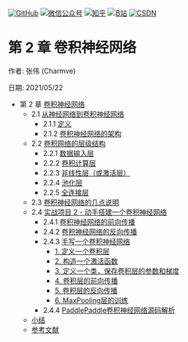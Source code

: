 <p align="left">
  <a href="https://github.com/Charmve"><img src="https://img.shields.io/badge/GitHub-@Charmve-000000.svg?logo=GitHub" alt="GitHub" target="_blank"></a>
  <a href="https://imgconvert.csdnimg.cn/aHR0cHM6Ly9tbWJpei5xcGljLmNuL21tYml6X3BuZy9aTmRoV05pYjNJUkIzZk5ldWVGZEQ4YnZ4cXlzbXRtRktUTGdFSXZOMUdnTHhDNXV0Y1VBZVJ0T0lJa0hTZTVnVGowamVtZUVOQTJJMHhiU0xjQ3VrVVEvNjQw?x-oss-process=image/format,png" target="_blank" ><img src="https://img.shields.io/badge/公众号-@迈微AI研习社-000000.svg?style=flat-square&amp;logo=WeChat" alt="微信公众号"/></a>
  <a href="https://www.zhihu.com/people/MaiweiE-com" target="_blank" ><img src="https://img.shields.io/badge/%E7%9F%A5%E4%B9%8E-@Charmve-000000.svg?style=flat-square&amp;logo=Zhihu" alt="知乎"/></a>
  <a href="https://space.bilibili.com/62079686" target="_blank"><img src="https://img.shields.io/badge/B站-@Charmve-000000.svg?style=flat-square&amp;logo=Bilibili" alt="B站"/></a>
  <a href="https://blog.csdn.net/Charmve" target="_blank"><img src="https://img.shields.io/badge/CSDN-@Charmve-000000.svg?style=flat-square&amp;logo=CSDN" alt="CSDN"/></a>
</p>

# 第 2 章 卷积神经网络

作者: 张伟 (Charmve)

日期: 2021/05/22

- 第 2 章 [卷积神经网络](chapter2_CNN.md)
    - 2.1 [从神经网络到卷积神经网络](chapter2_CNN.md#21-从神经网络到卷积神经网络)
      - 2.1.1 [定义](chapter2_CNN.md#211-定义)
      - 2.1.2 [卷积神经网络的架构](chapter2_CNN.md#212-卷积神经网络的架构)
    - 2.2 [卷积网络的层级结构](chapter2_CNN.md#22-卷积网络的层级结构)
      - 2.2.1 [数据输入层](chapter2_CNN.md#221-数据输入层)
      - 2.2.2 [卷积计算层](chapter2_CNN.md#222-卷积计算层)
      - 2.2.3 [非线性层（或激活层）](chapter2_CNN.md#223-非线性层或激活层)
      - 2.2.4 [池化层](chapter2_CNN.md#224-池化层)
      - 2.2.5 [全连接层](/chapter2_CNN.md#225-全连接层)
    - 2.3 [卷积神经网络的几点说明](/chapter2_CNN.md#23-卷积神经网络的几点说明)
    - 2.4 [实战项目 2 - 动手搭建一个卷积神经网络](/chapter2_CNN-in-Action.md)
      - 2.4.1 [卷积神经网络的前向传播](/chapter2_CNN-in-Action.md#271-卷积神经网络的前向传播)
      - 2.4.2 [卷积神经网络的反向传播](/chapter2_CNN-in-Action.md#272-卷积神经网络的反向传播)
      - 2.4.3 [手写一个卷积神经网络](/chapter2_CNN-in-Action.md#273-手写一个卷积神经网络)
        - [1. 定义一个卷积层](chapter2_CNN-in-Action.md#1-定义一个卷积层)
        - [2. 构造一个激活函数](chapter2_CNN-in-Action.md#2-构造一个激活函数)
        - [3. 定义一个类，保存卷积层的参数和梯度](chapter2_CNN-in-Action.md#3-定义一个类保存卷积层的参数和梯度)
        - [4. 卷积层的前向传播](chapter2_CNN-in-Action.md#4-卷积层的前向传播)
        - [5. 卷积层的反向传播](chapter2_CNN-in-Action.md#5-卷积层的反向传播)
        - [6. MaxPooling层的训练](chapter2_CNN-in-Action.md#6-MaxPooling层的训练)
      - 2.4.4 [PaddlePaddle卷积神经网络源码解析](chapter2_CNN-in-Action.md#274-PaddlePaddle卷积神经网络源码解析)
    - [小结](chapter2_CNN.md#小结)
    - [参考文献](/chapter2_CNN.md#参考文献)
    

